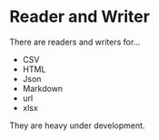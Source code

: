 # Reader and Writer

There are readers and writers for...

* CSV
* HTML
* Json
* Markdown
* url
* xlsx

They are heavy under development.
